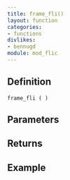```yaml
---
title: frame_fli()
layout: function
categories:
- functions
divlikes:
- bennugd
module: mod_flic
---
```


## Definition

    frame_fli ( )

## Parameters

## Returns

## Example
